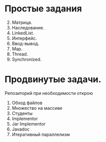 # Простые задания
2. Матрица.
3. Наследование.
4. LinkedList.
5. Интерфейс.
6. Ввод-вывод.
7. Map.
8. Thread.
9. Synchronized.

# Продвинутые задачи. 
Репозиторий при необходимости открою
1. Обход файлов
2. Множество на массиве
3. Студенты
4. Implementor
5. Jar Implementor
6. Javadoc
7. Итеративный параллелизм
